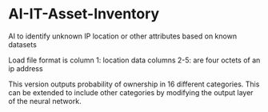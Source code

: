 # AI-IT-Asset-Inventory
AI to identify unknown IP location or other attributes based on known datasets

Load file format is column 1: location data columns 2-5: are four octets of an ip address

This version outputs probability of ownership in 16 different categories. This can be extended to include other categories by modifying the output layer of the neural network. 
